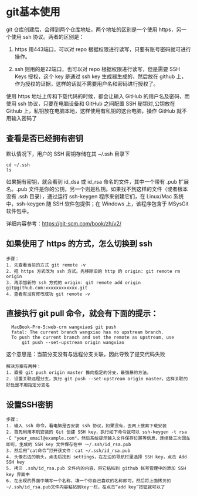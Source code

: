 # git基本使用

git 仓库创建后，会得到两个仓库地址，两个地址的区别是一个使用 https，另一个使用 ssh 协议。两者的区别是：

1. https 用443端口，可以对 repo 根据权限进行读写，只要有账号密码就可进行操作。

2. ssh 则用的是22端口，也可以对 repo 根据权限进行读写，但是需要 SSH Keys 授权，这个 key 是通过 ssh key 生成器生成的，然后放在 github 上，作为授权的证据，这样的话就不需要用户名和密码进行授权了。

使用 https 地址上传和下载代码的时候，都会让输入 GitHub 的用户名及密码，而使用 ssh 协议，只要在电脑设备和 GitHub 之间配置 SSH 秘钥对,公钥放在 Github 上，私钥放在电脑本地，这样使用有私钥的这台电脑，操作 GitHub 就不用输入密码了

## 查看是否已经拥有密钥
默认情况下，用户的 SSH 密钥存储在其 ~/.ssh 目录下

    cd ~/.ssh
    ls
    
如果拥有密钥，就会看到 id_dsa 或 id_rsa 命名的文件，其中一个带有 .pub 扩展名。.pub 文件是你的公钥，另一个则是私钥。如果找不到这样的文件（或者根本没有 .ssh 目录），通过运行 ssh-keygen 程序来创建它们，在 Linux/Mac 系统中，ssh-keygen 随 SSH 软件包提供；在 Windows 上，该程序包含于 MSysGit 软件包中。

详细内容参考：https://git-scm.com/book/zh/v2/

## 如果使用了 https 的方式，怎么切换到 ssh
 
    步骤：
    1. 先查看当前的方式 git remote -v
    2. 把 https 方式改为 ssh 方式。先移除旧的 http 的 origin: git remote rm origin
    3. 再添加新的 ssh 方式的 origin: git remote add origin git@github.com:xxxxxxxxxxxx.git
    4. 查看有没有修改成功 git remote -v
  
## 直接执行 git pull 命令，就会有下面的提示：

      MacBook-Pro-5:web-crm wangxiao$ git push
      fatal: The current branch wangxiao has no upstream branch.
      To push the current branch and set the remote as upstream, use
          git push --set-upstream origin wangxiao

这个意思是：当前分支没有与远程分支关联，因此导致了提交代码失败

    解决方案有两种：
    1. 直接 git push origin master 推向指定的分支，最强暴的方法。
    2. 设置关联远程分支，执行 git push --set-upstream origin master，这样关联的好处是不用指定分支名

## 设置SSH密钥

    步骤：
    1. 输入 ssh 命令，看电脑是否安装 ssh 协议，如果没有，去网上搜索下载安装
    2. 首先利用本机安装的 Git 创建 SSH key，执行如下命令就可以 ssh-keygen -t rsa -C "your_email@example.com"，然后系统提示输入文件保存位置等信息，连续敲三次回车即可，生成的 SSH key 文件保存在中 ～/.ssh/id_rsa.pub
    3. 然后用”cat命令”打开该文件：cat ~/.ssh/id_rsa.pub
    4. 头像右边的箭头，点击后找到 settings，在左边的导航栏里选择 SSH key，点击 Add SSH key 
    5. 拷贝 .ssh/id_rsa.pub 文件内的内容，将它粘帖到 github 帐号管理中的添加 SSH key 界面中
    6. 在出现的界面中填写一个名称，填一个你自己喜欢的名称即可。然后将上面拷贝的~/.ssh/id_rsa.pub文件内容粘帖到key一栏，在点击“add key”按钮就可以了

    

